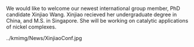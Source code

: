 We would like to welcome our newest international group member, PhD candidate Xinjiao Wang. Xinjiao recieved her undergraduate degree in China, and M.S. in Singapore. She will be working on catalytic applications of nickel complexes.  

../kmimg/News/XinjiaoConf.jpg